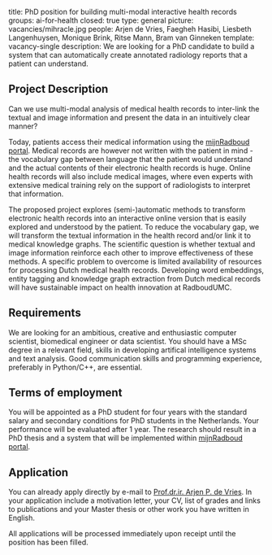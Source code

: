 title: PhD position for building multi-modal interactive health records
groups: ai-for-health 
closed: true
type: general
picture: vacancies/mihracle.jpg
people: Arjen de Vries, Faegheh Hasibi, Liesbeth Langenhuysen, Monique Brink, Ritse Mann, Bram van Ginneken 
template: vacancy-single
description: We are looking for a PhD candidate to build a system that can automatically create annotated radiology reports that a patient can understand.

## Project Description

Can we use multi-modal analysis of medical health records to inter-link the textual and image information and present the data in an intuitively clear manner?

Today, patients access their medical information using the [mijnRadboud portal](https://www.radboudumc.nl/en/patient-care/mijnradboud). Medical records are however not written with the patient in mind - the vocabulary gap between language that the patient would understand and the actual contents of their electronic health records is huge. Online health records will also include medical images, where even experts with extensive medical training rely on the support of radiologists to interpret that information. 

The proposed project explores (semi-)automatic methods to transform electronic health records into an interactive online version that is easily explored and understood by the patient. To reduce the vocabulary gap, we will transform the textual information in the health record and/or link it to medical knowledge graphs. The scientific question is whether textual and image information reinforce each other to improve effectiveness of these methods. A specific problem to overcome is limited availability of resources for processing Dutch medical health records. Developing word embeddings, entity tagging and knowledge graph extraction from Dutch medical records will have sustainable impact on health innovation at RadboudUMC.

## Requirements

We are looking for an ambitious, creative and enthusiastic computer scientist, biomedical engineer or data scientist. You should have a MSc degree in a relevant field, skills in developing artifical intelligence systems and text analysis. Good communication skills and programming experience, preferably in Python/C++, are essential. 

## Terms of employment

You will be appointed as a PhD student for four years with the standard salary and secondary conditions for PhD students in the Netherlands. Your performance will be evaluated after 1 year. The research should result in a PhD thesis and a system that will be implemented within [mijnRadboud portal](https://www.radboudumc.nl/en/patient-care/mijnradboud).

## Application

You can already apply directly by e-mail to [Prof.dr.ir. Arjen P. de Vries](mailto:A.deVries@cs.ru.nl). In your application include a motivation letter, your CV, list of grades and links to publications and your Master thesis or other work you have written in English.

All applications will be processed immediately upon receipt until the position has been filled.
